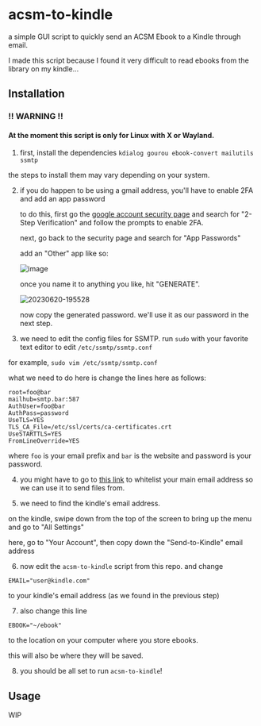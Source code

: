 # acsm-to-kindle
a simple GUI script to quickly send an ACSM Ebook to a Kindle through email.

I made this script because I found it very difficult to read ebooks from the library on my kindle...

## Installation

### !! WARNING !!
#### At the moment this script is only for Linux with X or Wayland.

1. first, install the dependencies `kdialog gourou ebook-convert mailutils ssmtp`

the steps to install them may vary depending on your system.

2. if you do happen to be using a gmail address, you'll have to enable 2FA and add an app password
   
   to do this, first go the [google account security page](https://myaccount.google.com/security) and search for "2-Step Verification" and follow the prompts to enable 2FA.

   next, go back to the security page and search for "App Passwords"

   add an "Other" app like so:
   
   ![image](https://github.com/liaminventions/acsm-to-kindle/assets/33787286/05a06911-c35e-4dca-b06a-3c2eefe2be33)

   once you name it to anything you like, hit "GENERATE".

   ![20230620-195528](https://github.com/liaminventions/acsm-to-kindle/assets/33787286/303b34ee-ca50-4cef-b1c3-0102100558b6)

   now copy the generated password. we'll use it as our password in the next step.

4. we need to edit the config files for SSMTP.
run `sudo` with your favorite text editor to edit `/etc/ssmtp/ssmtp.conf`

for example, `sudo vim /etc/ssmtp/ssmtp.conf`

what we need to do here is change the lines here as follows:
````
root=foo@bar
mailhub=smtp.bar:587
AuthUser=foo@bar
AuthPass=password
UseTLS=YES
TLS_CA_File=/etc/ssl/certs/ca-certificates.crt
UseSTARTTLS=YES
FromLineOverride=YES
````
where `foo` is your email prefix and `bar` is the website and password is your password.


4. you might have to go to [this link](https://www.amazon.com/myk) to whitelist your main email address so we can use it to send files from.

5. we need to find the kindle's email address.

on the kindle, swipe down from the top of the screen to bring up the menu and go to "All Settings"

here, go to "Your Account", then copy down the "Send-to-Kindle" email address

6. now edit the `acsm-to-kindle` script from this repo. and change
````
EMAIL="user@kindle.com"
````
to your kindle's email address (as we found in the previous step)

7. also change this line
````
EBOOK="~/ebook"
````
to the location on your computer where you store ebooks.

this will also be where they will be saved.

8. you should be all set to run `acsm-to-kindle`!

## Usage

WIP
